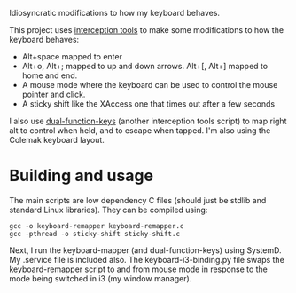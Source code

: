 Idiosyncratic modifications to how my keyboard behaves.

This project uses [interception tools](https://gitlab.com/interception/linux/tools) to make some modifications to how the keyboard behaves:

* Alt+space mapped to enter
* Alt+o, Alt+; mapped to up and down arrows. Alt+[, Alt+] mapped to home and end.
* A mouse mode where the keyboard can be used to control the mouse pointer and click.
* A sticky shift like the XAccess one that times out after a few seconds

I also use [dual-function-keys](https://gitlab.com/interception/linux/plugins/dual-function-keys) (another interception tools script) to map right alt to control when held, and to escape when tapped. I'm also using the Colemak keyboard layout.

# Building and usage

The main scripts are low dependency C files (should just be stdlib and standard Linux libraries). They can be compiled using:

    gcc -o keyboard-remapper keyboard-remapper.c
    gcc -pthread -o sticky-shift sticky-shift.c

Next, I run the keyboard-mapper (and dual-function-keys) using SystemD. My .service file is included also. The keyboard-i3-binding.py file swaps the keyboard-remapper script to and from mouse mode in response to the mode being switched in i3 (my window manager).

